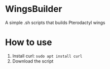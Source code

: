 # WingsBuilder
A simple .sh scripts that builds Pterodactyl wings

# How to use
1. Install curl:
```sudo apt install curl```
2. Download the script
```curl -O https://raw.githubusercontent.com/Cartyoo/WingsBuilder/main/builder.sh 
